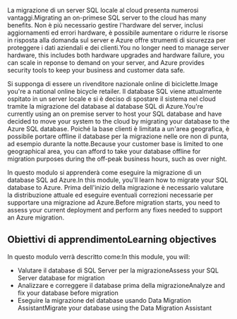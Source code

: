 <span data-ttu-id="b05ba-101">La migrazione di un server SQL locale al cloud presenta numerosi vantaggi.</span><span class="sxs-lookup"><span data-stu-id="b05ba-101">Migrating an on-primese SQL server to the cloud has many benefits.</span></span> <span data-ttu-id="b05ba-102">Non è più necessario gestire l'hardware del server, inclusi aggiornamenti ed errori hardware, è possibile aumentare o ridurre le risorse in risposta alla domanda sul server e Azure offre strumenti di sicurezza per proteggere i dati aziendali e dei clienti.</span><span class="sxs-lookup"><span data-stu-id="b05ba-102">You no longer need to manage server hardware, this includes both hardware upgrades and hardware failure, you can scale in reponse to demand on your server, and Azure provides security tools to keep your business and customer data safe.</span></span>

<span data-ttu-id="b05ba-103">Si supponga di essere un rivenditore nazionale online di biciclette.</span><span class="sxs-lookup"><span data-stu-id="b05ba-103">Image you're a national online bicycle retailer.</span></span> <span data-ttu-id="b05ba-104">Il database SQL viene attualmente ospitato in un server locale e si è deciso di spostare il sistema nel cloud tramite la migrazione del database al database SQL di Azure.</span><span class="sxs-lookup"><span data-stu-id="b05ba-104">You're currently using an on premise server to host your SQL database and have decided to move your system to the cloud by migrating your database to the Azure SQL database.</span></span> <span data-ttu-id="b05ba-105">Poiché la base clienti è limitata a un'area geografica, è possibile portare offline il database per la migrazione nelle ore non di punta, ad esempio durante la notte.</span><span class="sxs-lookup"><span data-stu-id="b05ba-105">Because your customer base is limited to one geographical area, you can afford to take your database offline for migration purposes during the off-peak business hours, such as over night.</span></span>

<span data-ttu-id="b05ba-106">In questo modulo si apprenderà come eseguire la migrazione di un database SQL ad Azure.</span><span class="sxs-lookup"><span data-stu-id="b05ba-106">In this module, you'll learn how to migrate your SQL database to Azure.</span></span> <span data-ttu-id="b05ba-107">Prima dell'inizio della migrazione è necessario valutare la distribuzione attuale ed eseguire eventuali correzioni necessarie per supportare una migrazione ad Azure.</span><span class="sxs-lookup"><span data-stu-id="b05ba-107">Before migration starts, you need to assess your current deployment and perform any fixes needed to support an Azure migration.</span></span>

## <a name="learning-objectives"></a><span data-ttu-id="b05ba-108">Obiettivi di apprendimento</span><span class="sxs-lookup"><span data-stu-id="b05ba-108">Learning objectives</span></span>

<span data-ttu-id="b05ba-109">In questo modulo verrà descritto come:</span><span class="sxs-lookup"><span data-stu-id="b05ba-109">In this module, you will:</span></span>
- <span data-ttu-id="b05ba-110">Valutare il database di SQL Server per la migrazione</span><span class="sxs-lookup"><span data-stu-id="b05ba-110">Assess your SQL Server database for migration</span></span>
- <span data-ttu-id="b05ba-111">Analizzare e correggere il database prima della migrazione</span><span class="sxs-lookup"><span data-stu-id="b05ba-111">Analyze and fix your database before migration</span></span>
- <span data-ttu-id="b05ba-112">Eseguire la migrazione del database usando Data Migration Assistant</span><span class="sxs-lookup"><span data-stu-id="b05ba-112">Migrate your database using the Data Migration Assistant</span></span>
